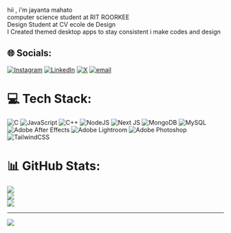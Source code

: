 hii , i'm jayanta mahato  
computer science student at RIT ROORKEE</br>
Design Student at CV ecole de Design</br>
I Created themed desktop apps to stay consistent
i make codes and design


## 🌐 Socials:
[![Instagram](https://img.shields.io/badge/Instagram-%23E4405F.svg?logo=Instagram&logoColor=white)](https://instagram.com/@i_m_jayanto) [![LinkedIn](https://img.shields.io/badge/LinkedIn-%230077B5.svg?logo=linkedin&logoColor=white)](https://linkedin.com/in/jayantamahato) [![X](https://img.shields.io/badge/X-black.svg?logo=X&logoColor=white)](https://x.com/i_m_jayanto) [![email](https://img.shields.io/badge/Email-D14836?logo=gmail&logoColor=white)](mailto:jayantomahato.16@gmail.com) 

# 💻 Tech Stack:
![C](https://img.shields.io/badge/c-%2300599C.svg?style=for-the-badge&logo=c&logoColor=white) ![JavaScript](https://img.shields.io/badge/javascript-%23323330.svg?style=for-the-badge&logo=javascript&logoColor=%23F7DF1E) ![C++](https://img.shields.io/badge/c++-%2300599C.svg?style=for-the-badge&logo=c%2B%2B&logoColor=white) ![NodeJS](https://img.shields.io/badge/node.js-6DA55F?style=for-the-badge&logo=node.js&logoColor=white) ![Next JS](https://img.shields.io/badge/Next-black?style=for-the-badge&logo=next.js&logoColor=white) ![MongoDB](https://img.shields.io/badge/MongoDB-%234ea94b.svg?style=for-the-badge&logo=mongodb&logoColor=white) ![MySQL](https://img.shields.io/badge/mysql-4479A1.svg?style=for-the-badge&logo=mysql&logoColor=white) ![Adobe After Effects](https://img.shields.io/badge/Adobe%20After%20Effects-9999FF.svg?style=for-the-badge&logo=Adobe%20After%20Effects&logoColor=white) ![Adobe Lightroom](https://img.shields.io/badge/Adobe%20Lightroom-31A8FF.svg?style=for-the-badge&logo=Adobe%20Lightroom&logoColor=white) ![Adobe Photoshop](https://img.shields.io/badge/adobe%20photoshop-%2331A8FF.svg?style=for-the-badge&logo=adobe%20photoshop&logoColor=white) ![TailwindCSS](https://img.shields.io/badge/tailwindcss-%2338B2AC.svg?style=for-the-badge&logo=tailwind-css&logoColor=white)
# 📊 GitHub Stats:
![](https://github-readme-stats.vercel.app/api?username=Jayantamahato1201&theme=default&hide_border=false&include_all_commits=false&count_private=false)<br/>
![](https://nirzak-streak-stats.vercel.app/?user=Jayantamahato1201&theme=default&hide_border=false)<br/>
![](https://github-readme-stats.vercel.app/api/top-langs/?username=Jayantamahato1201&theme=default&hide_border=false&include_all_commits=false&count_private=false&layout=compact)

---
[![](https://visitcount.itsvg.in/api?id=Jayantamahato1201&icon=0&color=0)](https://visitcount.itsvg.in)

<!-- Proudly created with GPRM ( https://gprm.itsvg.in ) -->
